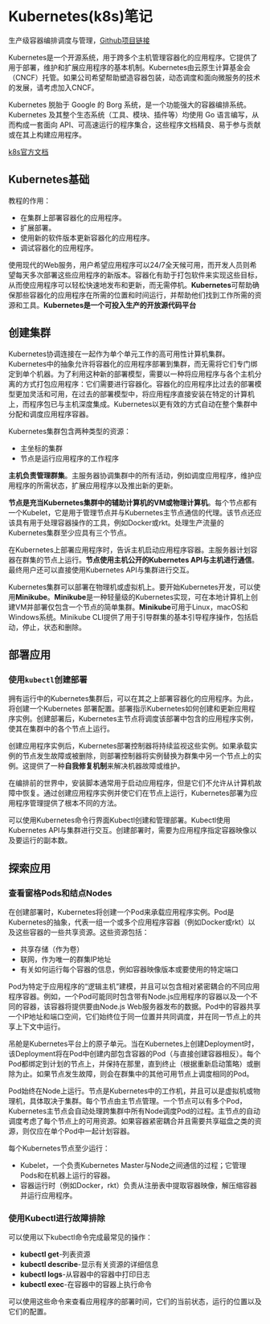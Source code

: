 
# Kubernetes(k8s)笔记

生产级容器编排调度与管理，[Github项目链接](https://github.com/kubernetes/kubernetes)

Kubernetes是一个开源系统，用于跨多个主机管理容器化的应用程序。它提供了用于部署，维护和扩展应用程序的基本机制。Kubernetes由云原生计算基金会（CNCF）托管。如果公司希望帮助塑造容器包装，动态调度和面向微服务的技术的发展，请考虑加入CNCF。

Kubernetes 脱胎于 Google 的 Borg 系统，是一个功能强大的容器编排系统。Kubernetes 及其整个生态系统（工具、模块、插件等）均使用 Go 语言编写，从而构成一套面向 API、可高速运行的程序集合，这些程序文档精良、易于参与贡献或在其上构建应用程序。

[k8s官方文档](https://kubernetes.io/docs/tutorials/kubernetes-basics/)

## Kubernetes基础

教程的作用：

* 在集群上部署容器化的应用程序。
* 扩展部署。
* 使用新的软件版本更新容器化的应用程序。
* 调试容器化的应用程序。

使用现代的Web服务，用户希望应用程序可以24/7全天候可用，而开发人员则希望每天多次部署这些应用程序的新版本。容器化有助于打包软件来实现这些目标，从而使应用程序可以轻松快速地发布和更新，而无需停机。**Kubernetes**可帮助确保那些容器化的应用程序在所需的位置和时间运行，并帮助他们找到工作所需的资源和工具。**Kubernetes是一个可投入生产的开放源代码平台**

## 创建集群

Kubernetes协调连接在一起作为单个单元工作的高可用性计算机集群。Kubernetes中的抽象允许将容器化的应用程序部署到集群，而无需将它们专门绑定到单个机器。为了利用这种新的部署模型，需要以一种将应用程序与各个主机分离的方式打包应用程序：它们需要进行容器化。容器化的应用程序比过去的部署模型更加灵活和可用，在过去的部署模型中，将应用程序直接安装在特定的计算机上，而程序包已与主机深度集成。Kubernetes以更有效的方式自动在整个集群中分配和调度应用程序容器。

Kubernetes集群包含两种类型的资源：

* 主坐标的集群
* 节点是运行应用程序的工作程序

**主机负责管理群集**。主服务器协调集群中的所有活动，例如调度应用程序，维护应用程序的所需状态，扩展应用程序以及推出新的更新。

**节点是充当Kubernetes集群中的辅助计算机的VM或物理计算机**。每个节点都有一个Kubelet，它是用于管理节点并与Kubernetes主节点通信的代理。该节点还应该具有用于​​处理容器操作的工具，例如Docker或rkt。处理生产流量的Kubernetes集群至少应具有三个节点。

在Kubernetes上部署应用程序时，告诉主机启动应用程序容器。主服务器计划容器在群集的节点上运行。**节点使用主机公开的Kubernetes API与主机进行通信**。最终用户还可以直接使用Kubernetes API与集群进行交互。

Kubernetes集群可以部署在物理机或虚拟机上。要开始Kubernetes开发，可以使用**Minikube**。**Minikube**是一种轻量级的Kubernetes实现，可在本地计算机上创建VM并部署仅包含一个节点的简单集群。**Minikube**可用于Linux，macOS和Windows系统。Minikube CLI提供了用于引导群集的基本引导程序操作，包括启动，停止，状态和删除。

## 部署应用

### 使用`kubectl`创建部署

拥有运行中的Kubernetes集群后，可以在其之上部署容器化的应用程序。为此，将创建一个Kubernetes 部署配置。部署指示Kubernetes如何创建和更新应用程序实例。创建部署后，Kubernetes主节点将调度该部署中包含的应用程序实例，使其在集群中的各个节点上运行。

创建应用程序实例后，Kubernetes部署控制器将持续监视这些实例。如果承载实例的节点发生故障或被删除，则部署控制器将实例替换为群集中另一个节点上的实例。这提供了一种**自我修复机制**来解决机器故障或维护。

在编排前的世界中，安装脚本通常用于启动应用程序，但是它们不允许从计算机故障中恢复。通过创建应用程序实例并使它们在节点上运行，Kubernetes部署为应用程序管理提供了根本不同的方法。

可以使用Kubernetes命令行界面Kubectl创建和管理部署。Kubectl使用Kubernetes API与集群进行交互。创建部署时，需要为应用程序指定容器映像以及要运行的副本数。

## 探索应用

### 查看窗格Pods和结点Nodes

在创建部署时，Kubernetes将创建一个Pod来承载应用程序实例。Pod是Kubernetes的抽象，代表一组一个或多个应用程序容器（例如Docker或rkt）以及这些容器的一些共享资源。这些资源包括：

* 共享存储（作为卷）
* 联网，作为唯一的群集IP地址
* 有关如何运行每个容器的信息，例如容器映像版本或要使用的特定端口

Pod为特定于应用程序的“逻辑主机”建模，并且可以包含相对紧密耦合的不同应用程序容器。例如，一个Pod可能同时包含带有Node.js应用程序的容器以及一个不同的容器，该容器将提供要由Node.js Web服务器发布的数据。Pod中的容器共享一个IP地址和端口空间，它们始终位于同一位置并共同调度，并在同一节点上的共享上下文中运行。

吊舱是Kubernetes平台上的原子单元。当在Kubernetes上创建Deployment时，该Deployment将在Pod中创建内部包含容器的Pod（与直接创建容器相反）。每个Pod都绑定到计划的节点上，并保持在那里，直到终止（根据重新启动策略）或删除为止。如果节点发生故障，则会在群集中的其他可用节点上调度相同的Pod。

Pod始终在Node上运行。节点是Kubernetes中的工作机，并且可以是虚拟机或物理机，具体取决于集群。每个节点由主节点管理。一个节点可以有多个Pod，Kubernetes主节点会自动处理跨集群中所有Node调度Pod的过程。主节点的自动调度考虑了每个节点上的可用资源。如果容器紧密耦合并且需要共享磁盘之类的资源，则仅应在单个Pod中一起计划容器。

每个Kubernetes节点至少运行：

* Kubelet，一个负责Kubernetes Master与Node之间通信的过程；它管理Pods和在机器上运行的容器。
* 容器运行时（例如Docker，rkt）负责从注册表中提取容器映像，解压缩容器并运行应用程序。

### 使用Kubectl进行故障排除

可以使用以下kubectl命令完成最常见的操作：

* **kubectl get**-列表资源
* **kubectl describe**-显示有关资源的详细信息
* **kubectl logs**-从容器中的容器中打印日志
* **kubectl exec**-在容器中的容器上执行命令

可以使用这些命令来查看应用程序的部署时间，它们的当前状态，运行的位置以及它们的配置。

